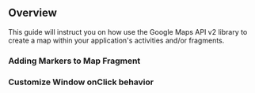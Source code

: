 ## Overview

This guide will instruct you on how use the Google Maps API v2 library to create a map within your application's activities and/or fragments.

### Adding Markers to Map Fragment

### Customize Window onClick behavior